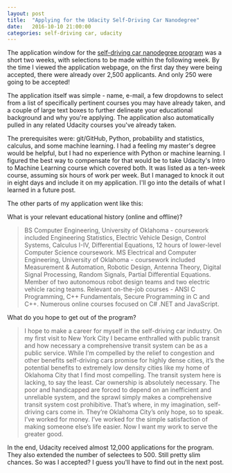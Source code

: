 ```yaml
---
layout: post
title:  "Applying for the Udacity Self-Driving Car Nanodegree"
date:   2016-10-10 21:00:00 
categories: self-driving car, udacity
---
```

The application window for the [self-driving car nanodegree program](http://www.udacity.com/drive)  was a short two weeks, with selections to be made within the following week. By the time I viewed the application webpage, on the first day they were being accepted, there were already over 2,500 applicants. And only 250 were going to be accepted!

The application itself was simple - name, e-mail, a few dropdowns to select from a list of specifically pertinent courses you may have already taken, and a couple of large text boxes to further delineate your educational background and why you're applying. The application also automatically pulled in any related Udacity courses you've already taken.

The prerequisites were: git/GitHub, Python, probability and statistics, calculus, and some machine learning. I had a feeling my master's degree would be helpful, but I had no experience with Python or machine learning. I figured the best way to compensate for that would be to take Udacity's Intro to Machine Learning course which covered both. It was listed as a ten-week course, assuming six hours of work per week. But I managed to knock it out in eight days and include it on my application. I'll go into the details of what I learned in a future post.

The other parts of my application went like this:

What is your relevant educational history (online and offline)?
>BS Computer Engineering, University of Oklahoma - coursework included Engineering Statistics, Electric Vehicle Design, Control Systems, Calculus I-IV, Differential Equations, 12 hours of lower-level Computer Science coursework. MS Electrical and Computer Engineering, University of Oklahoma - coursework included Measurement & Automation, Robotic Design, Antenna Theory, Digital Signal Processing, Random Signals, Partial Differential Equations. Member of two autonomous robot design teams and two electric vehicle racing teams. Relevant on-the-job courses - ANSI C Programming, C++ Fundamentals, Secure Programming in C and C++. Numerous online courses focused on C# .NET and JavaScript. 

What do you hope to get out of the program?
>I hope to make a career for myself in the self-driving car industry. On my first visit to New York City I became enthralled with public transit and how necessary a comprehensive transit system can be as a public service. While I’m compelled by the relief to congestion and other benefits self-driving cars promise for highly dense cities, it’s the potential benefits to extremely low density cities like my home of Oklahoma City that I find most compelling. The transit system here is lacking, to say the least. Car ownership is absolutely necessary. The poor and handicapped are forced to depend on an inefficient and unreliable system, and the sprawl simply makes a comprehensive transit system cost prohibitive. That’s where, in my imagination, self-driving cars come in. They’re Oklahoma City’s only hope, so to speak. I’ve worked for money. I’ve worked for the simple satisfaction of making someone else’s life easier. Now I want my work to serve the greater good.

In the end, Udacity received almost 12,000 applications for the program. They also extended the number of selectees to 500. Still pretty slim chances. So was I accepted? I guess you'll have to find out in the next post.